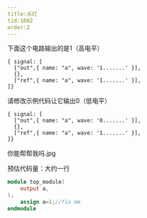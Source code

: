 ```yaml
---
title:点灯
tid:1002
order:2
---
```


下面这个电路输出的是1（高电平）
```wavedrom
{ signal: [
  ["out",{ name: "a", wave: '1.......' }],
  {},
  ["ref",{ name: "a", wave: '1.......' }],
]}
```

请修改示例代码让它输出0（低电平）

```wavedrom
{ signal: [
  ["out",{ name: "a", wave: '0.......' }],
  {},
  ["ref",{ name: "a", wave: '1.......' }],
]}
```

你能帮帮我吗.jpg

预估代码量：大约一行
```verilog
module top_module(
    output a,
);
    assign a=1;//fix me
endmodule
```
